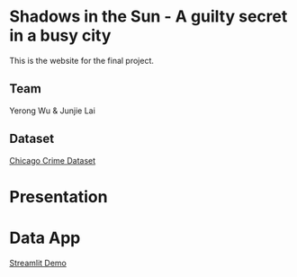 # Shadows in the Sun - A guilty secret in a busy city
This is the website for the final project.
## Team
Yerong Wu & Junjie Lai
## Dataset
[Chicago Crime Dataset](https://www.kaggle.com/datasets/chicago/chicago-crime?search=crime)
# Presentation

# Data App
[Streamlit Demo](https://fairy-rong-final-project-app-xm32au.streamlitapp.com/)
